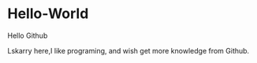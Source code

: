 # Hello-World
Hello Github

  Lskarry here,I like programing, and wish get more knowledge from Github.
